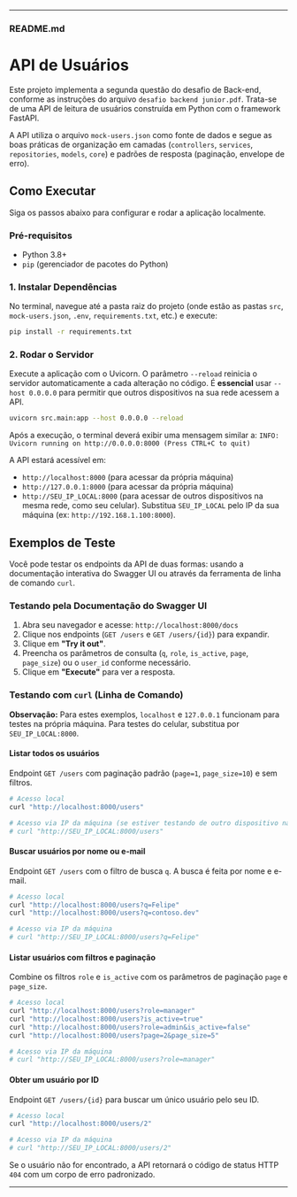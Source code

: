 
-----

### **README.md**

# API de Usuários

Este projeto implementa a segunda questão do desafio de Back-end, conforme as instruções do arquivo `desafio backend junior.pdf`. Trata-se de uma API de leitura de usuários construída em Python com o framework FastAPI.

A API utiliza o arquivo `mock-users.json` como fonte de dados e segue as boas práticas de organização em camadas (`controllers`, `services`, `repositories`, `models`, `core`) e padrões de resposta (paginação, envelope de erro).

## Como Executar

Siga os passos abaixo para configurar e rodar a aplicação localmente.

### Pré-requisitos

  * Python 3.8+
  * `pip` (gerenciador de pacotes do Python)

### 1\. Instalar Dependências

No terminal, navegue até a pasta raiz do projeto (onde estão as pastas `src`, `mock-users.json`, `.env`, `requirements.txt`, etc.) e execute:

```bash
pip install -r requirements.txt
```

### 2\. Rodar o Servidor

Execute a aplicação com o Uvicorn. O parâmetro `--reload` reinicia o servidor automaticamente a cada alteração no código. É **essencial** usar `--host 0.0.0.0` para permitir que outros dispositivos na sua rede acessem a API.

```bash
uvicorn src.main:app --host 0.0.0.0 --reload
```

Após a execução, o terminal deverá exibir uma mensagem similar a:
`INFO: Uvicorn running on http://0.0.0.0:8000 (Press CTRL+C to quit)`

A API estará acessível em:

  * `http://localhost:8000` (para acessar da própria máquina)
  * `http://127.0.0.1:8000` (para acessar da própria máquina)
  * `http://SEU_IP_LOCAL:8000` (para acessar de outros dispositivos na mesma rede, como seu celular). Substitua `SEU_IP_LOCAL` pelo IP da sua máquina (ex: `http://192.168.1.100:8000`).

## Exemplos de Teste

Você pode testar os endpoints da API de duas formas: usando a documentação interativa do Swagger UI ou através da ferramenta de linha de comando `curl`.

### Testando pela Documentação do Swagger UI

1.  Abra seu navegador e acesse: `http://localhost:8000/docs`
2.  Clique nos endpoints (`GET /users` e `GET /users/{id}`) para expandir.
3.  Clique em **"Try it out"**.
4.  Preencha os parâmetros de consulta (`q`, `role`, `is_active`, `page`, `page_size`) ou o `user_id` conforme necessário.
5.  Clique em **"Execute"** para ver a resposta.

### Testando com `curl` (Linha de Comando)

**Observação:** Para estes exemplos, `localhost` e `127.0.0.1` funcionam para testes na própria máquina. Para testes do celular, substitua por `SEU_IP_LOCAL:8000`.

#### Listar todos os usuários

Endpoint `GET /users` com paginação padrão (`page=1`, `page_size=10`) e sem filtros.

```bash
# Acesso local
curl "http://localhost:8000/users"

# Acesso via IP da máquina (se estiver testando de outro dispositivo na rede)
# curl "http://SEU_IP_LOCAL:8000/users"
```

#### Buscar usuários por nome ou e-mail

Endpoint `GET /users` com o filtro de busca `q`. A busca é feita por nome e e-mail.

```bash
# Acesso local
curl "http://localhost:8000/users?q=Felipe"
curl "http://localhost:8000/users?q=contoso.dev"

# Acesso via IP da máquina
# curl "http://SEU_IP_LOCAL:8000/users?q=Felipe"
```

#### Listar usuários com filtros e paginação

Combine os filtros `role` e `is_active` com os parâmetros de paginação `page` e `page_size`.

```bash
# Acesso local
curl "http://localhost:8000/users?role=manager"
curl "http://localhost:8000/users?is_active=true"
curl "http://localhost:8000/users?role=admin&is_active=false"
curl "http://localhost:8000/users?page=2&page_size=5"

# Acesso via IP da máquina
# curl "http://SEU_IP_LOCAL:8000/users?role=manager"
```

#### Obter um usuário por ID

Endpoint `GET /users/{id}` para buscar um único usuário pelo seu ID.

```bash
# Acesso local
curl "http://localhost:8000/users/2"

# Acesso via IP da máquina
# curl "http://SEU_IP_LOCAL:8000/users/2"
```

Se o usuário não for encontrado, a API retornará o código de status HTTP `404` com um corpo de erro padronizado.

-----